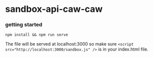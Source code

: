 # sandbox-api-caw-caw

### getting started
`npm install && npm run serve`

The file will be served at localhost:3000 so make sure `<script src="http://localhost:3000/sandbox.js" />` is in your index.html file.
